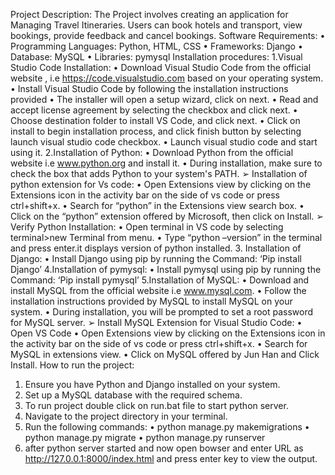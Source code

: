 Project Description:
The Project involves creating an application for Managing Travel Itineraries. Users can book
hotels and transport, view bookings, provide feedback and cancel bookings.
Software Requirements:
• Programming Languages: Python, HTML, CSS
• Frameworks: Django
• Database: MySQL
• Libraries: pymysql
Installation procedures:
1.Visual Studio Code Installation:
• Download Visual Studio Code from the official website , i.e
https://code.visualstudio.com based on your operating system.
• Install Visual Studio Code by following the installation instructions provided
• The installer will open a setup wizard, click on next.
• Read and accept license agreement by selecting the checkbox and click next.
• Choose destination folder to install VS Code, and click next.
• Click on install to begin installation process, and click finish button by selecting launch
visual studio code checkbox.
• Launch visual studio code and start using it.
2.Installation of Python:
• Download Python from the official website i.e www.python.org and install it.
• During installation, make sure to check the box that adds Python to your system's PATH.
➢ Installation of python extension for Vs code:
• Open Extensions view by clicking on the Extensions icon in the
activity bar on the side of vs code or press ctrl+shift+x.
• Search for “python” in the Extensions view search box.
• Click on the “python” extension offered by Microsoft, then click on
Install.
➢ Verify Python Installation:
• Open terminal in VS code by selecting terminal>new Terminal from
menu.
• Type “python –version” in the terminal and press enter.it displays
version of python installed.
3. Installation of Django:
• Install Django using pip by running the Command:
‘Pip install Django’
4.Installation of pymysql:
• Install pymysql using pip by running the Command:
‘Pip install pymysql’
5.Installation of MySQL:
• Download and install MySQL from the official website i.e www.mysql.com.
• Follow the installation instructions provided by MySQL to install MySQL on your
system.
• During installation, you will be prompted to set a root password for MySQL server.
➢ Install MySQL Extension for Visual Studio Code:
• Open VS Code
• Open Extensions view by clicking on the Extensions icon in the
activity bar on the side of vs code or press ctrl+shift+x.
• Search for MySQL in extensions view.
• Click on MySQL offered by Jun Han and Click Install.
How to run the project:
1. Ensure you have Python and Django installed on your system.
2. Set up a MySQL database with the required schema.
3. To run project double click on run.bat file to start python server.
4. Navigate to the project directory in your terminal.
5. Run the following commands:
• python manage.py makemigrations
• python manage.py migrate
• python manage.py runserver
6. after python server started and now open bowser and enter URL as
http://127.0.0.1:8000/index.html and press enter key to view the output.
